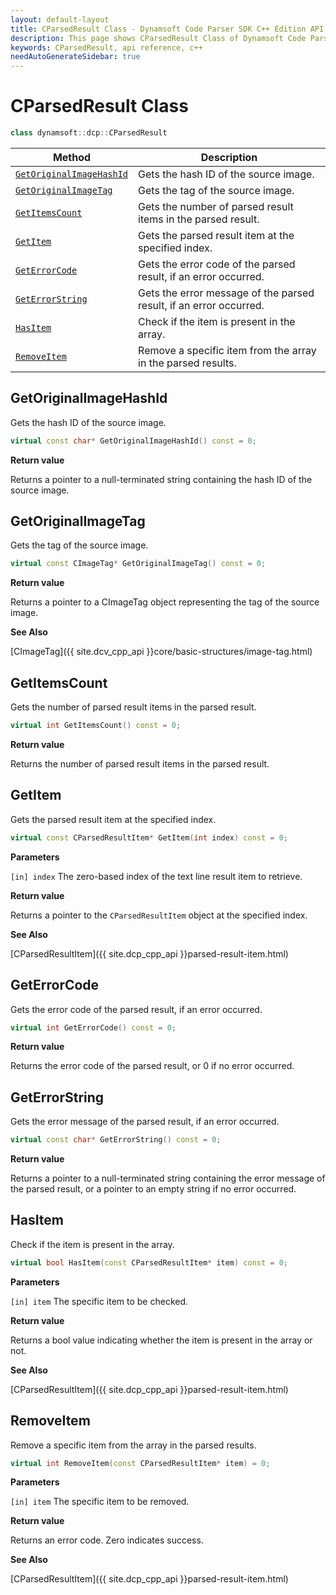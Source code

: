 ```yaml
---
layout: default-layout
title: CParsedResult Class - Dynamsoft Code Parser SDK C++ Edition API Reference
description: This page shows CParsedResult Class of Dynamsoft Code Parser SDK C++ Edition.
keywords: CParsedResult, api reference, c++
needAutoGenerateSidebar: true
---
```



# CParsedResult Class

```cpp
class dynamsoft::dcp::CParsedResult
```

| Method               | Description |
|----------------------|-------------|
| [`GetOriginalImageHashId`](#getoriginalimagehashid) | Gets the hash ID of the source image. |
| [`GetOriginalImageTag`](#getoriginalimagetag) | Gets the tag of the source image. |
| [`GetItemsCount`](#getitemscount) | Gets the number of parsed result items in the parsed result. |
| [`GetItem`](#getitem) | Gets the parsed result item at the specified index. |
| [`GetErrorCode`](#geterrorcode) | Gets the error code of the parsed result, if an error occurred. |
| [`GetErrorString`](#geterrorstring) | Gets the error message of the parsed result, if an error occurred. |
| [`HasItem`](#hasitem) | Check if the item is present in the array. |
| [`RemoveItem`](#removeitem) | Remove a specific item from the array in the parsed results. |

## GetOriginalImageHashId

Gets the hash ID of the source image.

```cpp
virtual const char* GetOriginalImageHashId() const = 0;
```

**Return value**

Returns a pointer to a null-terminated string containing the hash ID of the source image.

## GetOriginalImageTag

Gets the tag of the source image.

```cpp
virtual const CImageTag* GetOriginalImageTag() const = 0;
```

**Return value**

Returns a pointer to a CImageTag object representing the tag of the source image.

**See Also**

[CImageTag]({{ site.dcv_cpp_api }}core/basic-structures/image-tag.html)

## GetItemsCount

Gets the number of parsed result items in the parsed result.

```cpp
virtual int GetItemsCount() const = 0;
```

**Return value**

Returns the number of parsed result items in the parsed result.

## GetItem

Gets the parsed result item at the specified index.

```cpp
virtual const CParsedResultItem* GetItem(int index) const = 0;
```

**Parameters**

`[in] index` The zero-based index of the text line result item to retrieve.

**Return value**

Returns a pointer to the `CParsedResultItem` object at the specified index.

**See Also**

[CParsedResultItem]({{ site.dcp_cpp_api }}parsed-result-item.html)

## GetErrorCode

Gets the error code of the parsed result, if an error occurred.

```cpp
virtual int GetErrorCode() const = 0;
```

**Return value**

Returns the error code of the parsed result, or 0 if no error occurred.

## GetErrorString

Gets the error message of the parsed result, if an error occurred.

```cpp
virtual const char* GetErrorString() const = 0;
```

**Return value**

Returns a pointer to a null-terminated string containing the error message of the parsed result, or a pointer to an empty string if no error occurred.

## HasItem

Check if the item is present in the array.

```cpp
virtual bool HasItem(const CParsedResultItem* item) const = 0;
```

**Parameters**

`[in] item` The specific item to be checked.

**Return value**

Returns a bool value indicating whether the item is present in the array or not.

**See Also**

[CParsedResultItem]({{ site.dcp_cpp_api }}parsed-result-item.html)

## RemoveItem

Remove a specific item from the array in the parsed results.

```cpp
virtual int RemoveItem(const CParsedResultItem* item) = 0;
```

**Parameters**

`[in] item` The specific item to be removed.

**Return value**

Returns an error code. Zero indicates success.

**See Also**

[CParsedResultItem]({{ site.dcp_cpp_api }}parsed-result-item.html)


